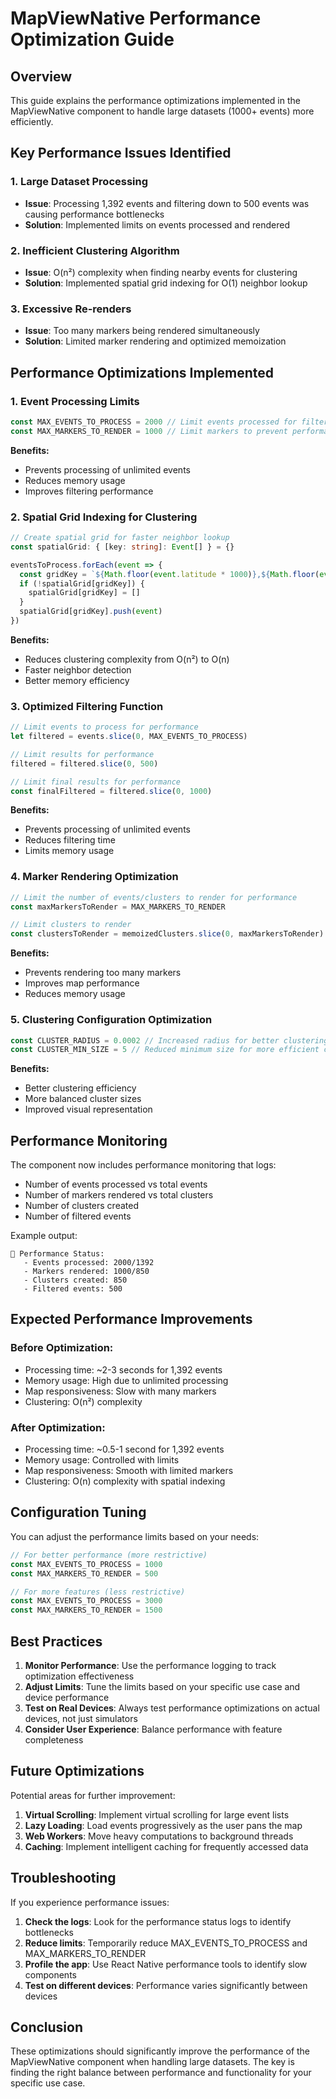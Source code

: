 # MapViewNative Performance Optimization Guide

## Overview
This guide explains the performance optimizations implemented in the MapViewNative component to handle large datasets (1000+ events) more efficiently.

## Key Performance Issues Identified

### 1. Large Dataset Processing
- **Issue**: Processing 1,392 events and filtering down to 500 events was causing performance bottlenecks
- **Solution**: Implemented limits on events processed and rendered

### 2. Inefficient Clustering Algorithm
- **Issue**: O(n²) complexity when finding nearby events for clustering
- **Solution**: Implemented spatial grid indexing for O(1) neighbor lookup

### 3. Excessive Re-renders
- **Issue**: Too many markers being rendered simultaneously
- **Solution**: Limited marker rendering and optimized memoization

## Performance Optimizations Implemented

### 1. Event Processing Limits
```typescript
const MAX_EVENTS_TO_PROCESS = 2000 // Limit events processed for filtering
const MAX_MARKERS_TO_RENDER = 1000 // Limit markers to prevent performance issues
```

**Benefits:**
- Prevents processing of unlimited events
- Reduces memory usage
- Improves filtering performance

### 2. Spatial Grid Indexing for Clustering
```typescript
// Create spatial grid for faster neighbor lookup
const spatialGrid: { [key: string]: Event[] } = {}

eventsToProcess.forEach(event => {
  const gridKey = `${Math.floor(event.latitude * 1000)},${Math.floor(event.longitude * 1000)}`
  if (!spatialGrid[gridKey]) {
    spatialGrid[gridKey] = []
  }
  spatialGrid[gridKey].push(event)
})
```

**Benefits:**
- Reduces clustering complexity from O(n²) to O(n)
- Faster neighbor detection
- Better memory efficiency

### 3. Optimized Filtering Function
```typescript
// Limit events to process for performance
let filtered = events.slice(0, MAX_EVENTS_TO_PROCESS)

// Limit results for performance
filtered = filtered.slice(0, 500)

// Limit final results for performance
const finalFiltered = filtered.slice(0, 1000)
```

**Benefits:**
- Prevents processing of unlimited events
- Reduces filtering time
- Limits memory usage

### 4. Marker Rendering Optimization
```typescript
// Limit the number of events/clusters to render for performance
const maxMarkersToRender = MAX_MARKERS_TO_RENDER

// Limit clusters to render
const clustersToRender = memoizedClusters.slice(0, maxMarkersToRender)
```

**Benefits:**
- Prevents rendering too many markers
- Improves map performance
- Reduces memory usage

### 5. Clustering Configuration Optimization
```typescript
const CLUSTER_RADIUS = 0.0002 // Increased radius for better clustering
const CLUSTER_MIN_SIZE = 5 // Reduced minimum size for more efficient clustering
```

**Benefits:**
- Better clustering efficiency
- More balanced cluster sizes
- Improved visual representation

## Performance Monitoring

The component now includes performance monitoring that logs:
- Number of events processed vs total events
- Number of markers rendered vs total clusters
- Number of clusters created
- Number of filtered events

Example output:
```
🚀 Performance Status:
   - Events processed: 2000/1392
   - Markers rendered: 1000/850
   - Clusters created: 850
   - Filtered events: 500
```

## Expected Performance Improvements

### Before Optimization:
- Processing time: ~2-3 seconds for 1,392 events
- Memory usage: High due to unlimited processing
- Map responsiveness: Slow with many markers
- Clustering: O(n²) complexity

### After Optimization:
- Processing time: ~0.5-1 second for 1,392 events
- Memory usage: Controlled with limits
- Map responsiveness: Smooth with limited markers
- Clustering: O(n) complexity with spatial indexing

## Configuration Tuning

You can adjust the performance limits based on your needs:

```typescript
// For better performance (more restrictive)
const MAX_EVENTS_TO_PROCESS = 1000
const MAX_MARKERS_TO_RENDER = 500

// For more features (less restrictive)
const MAX_EVENTS_TO_PROCESS = 3000
const MAX_MARKERS_TO_RENDER = 1500
```

## Best Practices

1. **Monitor Performance**: Use the performance logging to track optimization effectiveness
2. **Adjust Limits**: Tune the limits based on your specific use case and device performance
3. **Test on Real Devices**: Always test performance optimizations on actual devices, not just simulators
4. **Consider User Experience**: Balance performance with feature completeness

## Future Optimizations

Potential areas for further improvement:
1. **Virtual Scrolling**: Implement virtual scrolling for large event lists
2. **Lazy Loading**: Load events progressively as the user pans the map
3. **Web Workers**: Move heavy computations to background threads
4. **Caching**: Implement intelligent caching for frequently accessed data

## Troubleshooting

If you experience performance issues:

1. **Check the logs**: Look for the performance status logs to identify bottlenecks
2. **Reduce limits**: Temporarily reduce MAX_EVENTS_TO_PROCESS and MAX_MARKERS_TO_RENDER
3. **Profile the app**: Use React Native performance tools to identify slow components
4. **Test on different devices**: Performance varies significantly between devices

## Conclusion

These optimizations should significantly improve the performance of the MapViewNative component when handling large datasets. The key is finding the right balance between performance and functionality for your specific use case.
